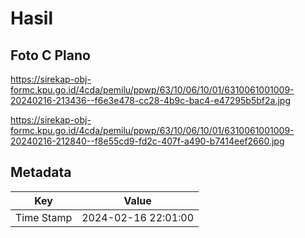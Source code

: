 # Hasil

## Foto C Plano

https://sirekap-obj-formc.kpu.go.id/4cda/pemilu/ppwp/63/10/06/10/01/6310061001009-20240216-213436--f6e3e478-cc28-4b9c-bac4-e47295b5bf2a.jpg

https://sirekap-obj-formc.kpu.go.id/4cda/pemilu/ppwp/63/10/06/10/01/6310061001009-20240216-212840--f8e55cd9-fd2c-407f-a490-b7414eef2660.jpg


## Metadata

| Key        | Value               |
| ---------- | ------------------- |
| Time Stamp | 2024-02-16 22:01:00 |



